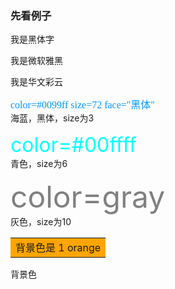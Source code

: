 
### 先看例子

<font face="黑体">我是黑体字</font> 

<font face="微软雅黑">我是微软雅黑</font> 

<font face="STCAIYUN">我是华文彩云</font> 

<font color=#0099ff size=3 face="黑体">color=#0099ff size=72 face="黑体"</font>  
海蓝，黑体，size为3

<font color=#00ffff size=6>color=#00ffff</font>   
青色，size为6

<font color=gray size=10>color=gray</font>   
灰色，size为10

<table><tr><td bgcolor=orange> 背景色是 1 orange</td></tr></table>
背景色